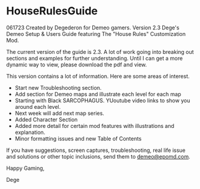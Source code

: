 # HouseRulesGuide
061723 Created by Degederon for Demeo gamers.
Version 2.3
Dege's Demeo Setup & Users Guide featuring The "House Rules" Customization Mod.

The current version of the guide is 2.3. A lot of work going into breaking out
sections and examples for further understanding. Until I can get a more dynamic
way to view, please download the pdf and view.

This version contains a lot of information. Here are some areas of interest.

- Start new Troubleshooting section.
- Add section for Demeo maps and illustrate each level for each map
- Starting with Black SARCOPHAGUS. YUoutube video links to show you around each level.
- Next week will add next map series.
- Added Character Section
- Added more detail for certain mod features with illustrations and explanation.
- Minor formatting issues and new Table of Contents

If you have suggestions, screen captures, troubleshooting, real life issue and solutions or other topic inclusions, send them to demeo@epomd.com.

Happy Gaming,

Dege
